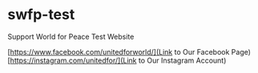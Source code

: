 # swfp-test

Support World for Peace Test Website

[https://www.facebook.com/unitedforworld/](Link to Our Facebook Page)
[https://instagram.com/unitedfor/](Link to Our Instagram Account)
